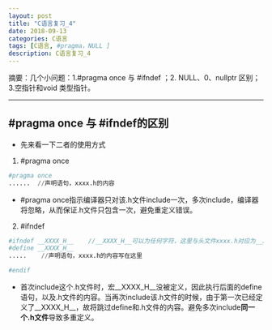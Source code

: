 ```yaml
---
layout: post
title: "C语言复习_4"
date: 2018-09-13
categories: C语言
tags: [C语言, #pragma，NULL ]
description: C语言复习_4
---
```




摘要：几个小问题：1.#pragma once 与 #ifndef ；2. NULL、0、nullptr 区别；3.空指针和void 类型指针。

---

##  #pragma once 与 #ifndef的区别

- 先来看一下二者的使用方式

1. #pragma once

```python
#pragma once
......  //声明语句，xxxx.h的内容

```

- #pragma once指示编译器只对该.h文件include一次，多次include，编译器将忽略，从而保证.h文件只包含一次，避免重定义错误。

2.  #ifndef


```python
#ifndef __XXXX_H__    //__XXXX_H__可以为任何字符，这里与头文件xxxx.h对应为__XXXX_H__
#define __XXXX_H__
.....    //声明语句，xxxx.h的内容写在这里

#endif
```

- 首次include这个.h文件时，宏__XXXX_H__没被定义，因此执行后面的define语句，以及.h文件的内容。当再次include该.h文件的时候，由于第一次已经定义了__XXXX_H__，故将跳过define和.h文件的内容。避免多次include**同一个.h文件**导致多重定义。
